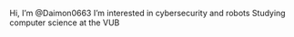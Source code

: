Hi, I’m @Daimon0663
I’m interested in cybersecurity and robots
Studying computer science at the VUB

<!---
Daimon0663/Daimon0663 is a ✨ special ✨ repository because its `README.md` (this file) appears on your GitHub profile.
You can click the Preview link to take a look at your changes.
--->
